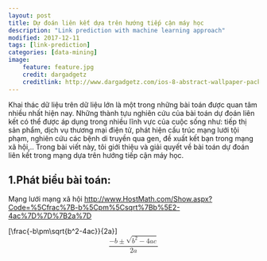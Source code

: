 ```yaml
---
layout: post
title: Dự đoán liên kết dựa trên hướng tiếp cận máy học
description: "Link prediction with machine learning approach"
modified: 2017-12-11
tags: [link-prediction]
categories: [data-mining]
image:
    feature: feature.jpg
    credit: dargadgetz
    creditlink: http://www.dargadgetz.com/ios-8-abstract-wallpaper-pack-for-iphone-5s-5c-and-ipod-touch-retina/
---
```


Khai thác dữ liệu trên dữ liệu lớn là một trong những bài toán được quan tâm nhiều nhất hiện nay. Những thành tựu nghiên cứu của bài toán dự đoán liên kết có thể được áp dụng trong nhiều lĩnh vực của cuộc sống như: tiếp thị sản phẩm, dịch vụ thương mại điện tử, phát hiện cấu trúc mạng lưới tội phạm, nghiên cứu các bệnh di truyền qua gen, đề xuất kết bạn trong mạng xã hội,.. Trong bài viết này, tôi giới thiệu và giải quyết về bài toán dự đoán liên kết trong mạng dựa trên hướng tiếp cận máy học.

## 1.Phát biểu bài toán:
Mạng lưới mạng xã hội 
http://www.HostMath.com/Show.aspx?Code=%5Cfrac%7B-b%5Cpm%5Csqrt%7Bb%5E2-4ac%7D%7D%7B2a%7D
<script type="text/javascript" src="http://www.hostmath.com/Math/MathJax.js?config=OK"></script>
\[\frac{-b\pm\sqrt{b^2-4ac}}{2a}\]
<math xmlns="http://www.w3.org/1998/Math/MathML" display="block">
  <mfrac>
    <mrow>
      <mo>&#x2212;<!-- − --></mo>
      <mi>b</mi>
      <mo>&#x00B1;<!-- ± --></mo>
      <msqrt>
        <msup>
          <mi>b</mi>
          <mn>2</mn>
        </msup>
        <mo>&#x2212;<!-- − --></mo>
        <mn>4</mn>
        <mi>a</mi>
        <mi>c</mi>
      </msqrt>
    </mrow>
    <mrow>
      <mn>2</mn>
      <mi>a</mi>
    </mrow>
  </mfrac>
</math>